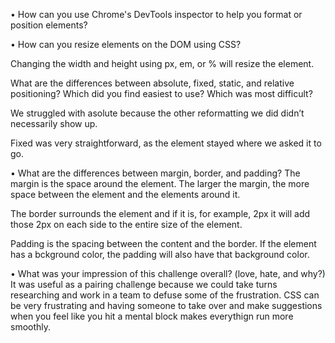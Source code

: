 •	How can you use Chrome's DevTools inspector to help you format or position elements?

•	How can you resize elements on the DOM using CSS?

Changing the width and height using px, em, or % will resize the element.

What are the differences between absolute, fixed, static, and relative positioning? Which did you find easiest to use? Which was most difficult?

We struggled with asolute because the other reformatting we did didn’t necessarily show up.

Fixed was very straightforward, as the element stayed where we asked it to go.

•	What are the differences between margin, border, and padding?
The margin is the space around the element. The larger the margin, the more space between the element and the elements around it.

The border surrounds the element and if it is, for example, 2px it will add those 2px on each side to the entire size of the element.

Padding is the spacing between the content and the border. If the element has a bckground color, the padding will also have that background color.

•	What was your impression of this challenge overall? (love, hate, and why?)
It was useful as a pairing challenge because we could take turns researching and work in a team to defuse some of the frustration. CSS can be very frustrating and having someone to take over and make suggestions when you feel like you hit a mental block makes everythign run more smoothly.





